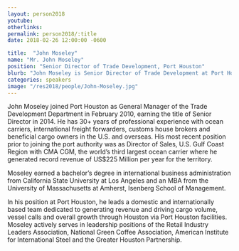 ```yaml
---
layout: person2018
youtube: 
otherlinks: 
permalink: person2018/:title
date: 2018-02-26 12:00:00 -0600

title:  "John Moseley"
name: "Mr. John Moseley"
position: "Senior Director of Trade Development, Port Houston"
blurb: "John Moseley is Senior Director of Trade Development at Port Houston."
categories: speakers
image: "/res2018/people/John-Moseley.jpg"
---
```


John Moseley joined Port Houston as General Manager of the Trade Development Department in February 2010, earning the title of Senior Director in 2014. He has 30+ years of professional experience with ocean carriers, international freight forwarders, customs house brokers and beneficial cargo owners in the U.S. and overseas. His most recent position prior to joining the port authority was as Director of Sales, U.S. Gulf Coast Region with CMA CGM, the world’s third largest ocean carrier where he generated record revenue of US$225 Million per year for the territory.

Moseley earned a bachelor’s degree in international business administration from California State University at Los Angeles and an MBA from the University of Massachusetts at Amherst, Isenberg School of Management.

In his position at Port Houston, he leads a domestic and internationally based team dedicated to generating revenue and driving cargo volume, vessel calls and overall growth through Houston via Port Houston facilities. Moseley actively serves in leadership positions of the Retail Industry Leaders Association, National Green Coffee Association, American Institute for International Steel and the Greater Houston Partnership.
